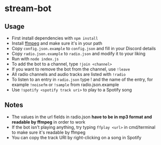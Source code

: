 # stream-bot

## Usage
 - First install dependencies with `npm install`
 - Install [ffmpeg](https://www.ffmpeg.org) and make sure it's in your path
 - Copy `config.json.example` to `config.json` and fill in your Discord details
 - Copy `radio.json.example` to `radio.json` and modify it to your liking
 - Run with `node index.js`
 - To add the bot to a channel, type `!join <channel>`
 - If you want to remove the bot from the channel, use `!leave`
 - All radio channels and audio tracks are listed with `!radio`
 - To listen to an entry in `radio.json` type ! and the name of the entry, for example `!noisefm` or `!sample` from radio.json.example
 - Use `!spotify <spotify track uri>` to play to a Spotify song

## Notes
 - The values in the url fields in radio.json **have to be in mp3 format and readable by ffmpeg** in order to work
 - If the bot isn't playing anything, try typing `ffplay <url>` in cmd/terminal to make sure it's readable by ffmpeg
 - You can copy the track URI by right-clicking on a song in Spotify
